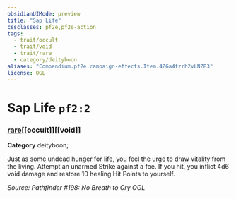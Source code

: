 ```yaml
---
obsidianUIMode: preview
title: "Sap Life"
cssclasses: pf2e,pf2e-action
tags:
  - trait/occult
  - trait/void
  - trait/rare
  - category/deityboon
aliases: "Compendium.pf2e.campaign-effects.Item.4ZGa4tzrh2vLNZR3"
license: OGL
---
```

# Sap Life `pf2:2`

### [rare](rare "Rare Rarity Trait")[[occult]][[void]]

**Category** deityboon; 




Just as some undead hunger for life, you feel the urge to draw vitality from the living. Attempt an unarmed Strike against a foe. If you hit, you inflict 4d6 void damage and restore 10 healing Hit Points to yourself.

*Source: Pathfinder #198: No Breath to Cry*
*OGL*